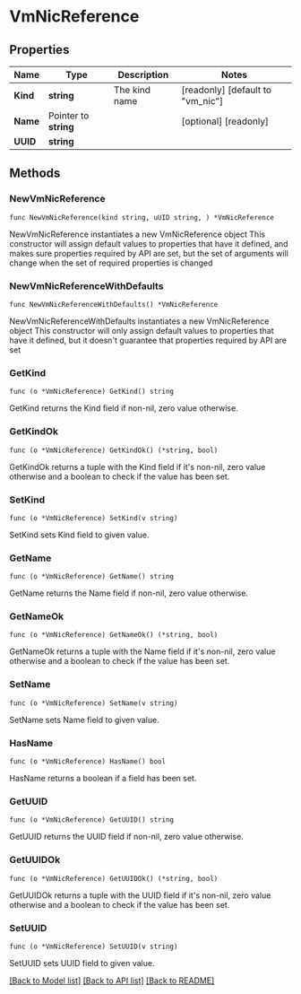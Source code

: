 # VmNicReference

## Properties

Name | Type | Description | Notes
------------ | ------------- | ------------- | -------------
**Kind** | **string** | The kind name | [readonly] [default to "vm_nic"]
**Name** | Pointer to **string** |  | [optional] [readonly] 
**UUID** | **string** |  | 

## Methods

### NewVmNicReference

`func NewVmNicReference(kind string, uUID string, ) *VmNicReference`

NewVmNicReference instantiates a new VmNicReference object
This constructor will assign default values to properties that have it defined,
and makes sure properties required by API are set, but the set of arguments
will change when the set of required properties is changed

### NewVmNicReferenceWithDefaults

`func NewVmNicReferenceWithDefaults() *VmNicReference`

NewVmNicReferenceWithDefaults instantiates a new VmNicReference object
This constructor will only assign default values to properties that have it defined,
but it doesn't guarantee that properties required by API are set

### GetKind

`func (o *VmNicReference) GetKind() string`

GetKind returns the Kind field if non-nil, zero value otherwise.

### GetKindOk

`func (o *VmNicReference) GetKindOk() (*string, bool)`

GetKindOk returns a tuple with the Kind field if it's non-nil, zero value otherwise
and a boolean to check if the value has been set.

### SetKind

`func (o *VmNicReference) SetKind(v string)`

SetKind sets Kind field to given value.


### GetName

`func (o *VmNicReference) GetName() string`

GetName returns the Name field if non-nil, zero value otherwise.

### GetNameOk

`func (o *VmNicReference) GetNameOk() (*string, bool)`

GetNameOk returns a tuple with the Name field if it's non-nil, zero value otherwise
and a boolean to check if the value has been set.

### SetName

`func (o *VmNicReference) SetName(v string)`

SetName sets Name field to given value.

### HasName

`func (o *VmNicReference) HasName() bool`

HasName returns a boolean if a field has been set.

### GetUUID

`func (o *VmNicReference) GetUUID() string`

GetUUID returns the UUID field if non-nil, zero value otherwise.

### GetUUIDOk

`func (o *VmNicReference) GetUUIDOk() (*string, bool)`

GetUUIDOk returns a tuple with the UUID field if it's non-nil, zero value otherwise
and a boolean to check if the value has been set.

### SetUUID

`func (o *VmNicReference) SetUUID(v string)`

SetUUID sets UUID field to given value.



[[Back to Model list]](../README.md#documentation-for-models) [[Back to API list]](../README.md#documentation-for-api-endpoints) [[Back to README]](../README.md)


